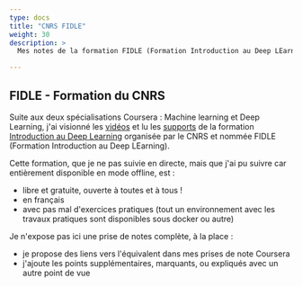 ```yaml
---
type: docs
title: "CNRS FIDLE"
weight: 30
description: >
  Mes notes de la formation FIDLE (Formation Introduction au Deep LEarning) organisée par le CNRS (https://fidle.cnrs.fr)

---
```


## FIDLE - Formation du CNRS

Suite aux deux spécialisations Coursera : Machine learning et Deep Learning, j'ai visionné les [vidéos](https://www.youtube.com/watch?v=FS33VWweMr4&list=PLlI0-qAzf2Sa6agSVFbrrzyfNkU5--6b_) et lu les [supports](https://cloud.univ-grenoble-alpes.fr/index.php/s/wxCztjYBbQ6zwd6) de la formation [Introduction au Deep Learning](https://gricad-gitlab.univ-grenoble-alpes.fr/talks/fidle/-/wikis/Fidle%20%C3%A0%20distance/Programme#s%C3%A9quence-1-contexte-et-historique-de-la-r%C3%A9gression-lin%C3%A9aire-aux-r%C3%A9seaux-de-neurones) organisée par le CNRS et nommée FIDLE (Formation Introduction au Deep LEarning).

Cette formation, que je ne pas suivie en directe, mais que j'ai pu suivre car entièrement disponible en mode offline, est :
- libre et gratuite, ouverte à toutes et à tous !
- en français
- avec pas mal d'exercices pratiques (tout un environnement avec les travaux pratiques sont disponibles sous docker ou autre)

Je n'expose pas ici une prise de notes complète, à la place :
- je propose des liens vers l'équivalent dans mes prises de note Coursera
- j'ajoute les points supplémentaires, marquants, ou expliqués avec un autre point de vue
